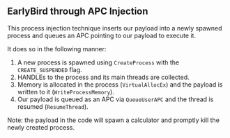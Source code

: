 ## EarlyBird through APC Injection
This process injection technique inserts our payload into a newly spawned process and queues an APC pointing to our payload to execute it.

It does so in the following manner:
1. A new process is spawned using `CreateProcess` with the `CREATE_SUSPENDED` flag. 
2. HANDLEs to the process and its main threads are collected.
3. Memory is allocated in the process (`VirtualAllocEx`) and the payload is written to it (`WriteProcessMemory`).
4. Our payload is queued as an APC via `QueueUserAPC` and the thread is resumed (`ResumeThread`).

Note: the payload in the code will spawn a calculator and promptly kill the newly created process.